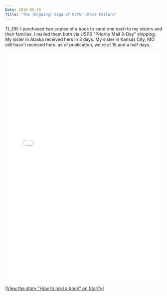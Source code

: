 ```yaml
---
Date: 2016-05-16
Title: "The (Ongoing) Saga of USPS' Utter Failure"
---
```


TL;DR: I purchased two copies of a book to send one each to my sisters and their families. I mailed them both via USPS "Priority Mail 3-Day" shipping. My sister in Alaska received hers in 3 days. My sister in Kansas City, MO still hasn't received hers. as of publication, we're at 15 and a half days. 

<div class="storify"><iframe src="//storify.com/alanbush/how-to-mail-a-book/embed?header=false" width="100%" height="750" frameborder="no" allowtransparency="true"></iframe><script src="//storify.com/alanbush/how-to-mail-a-book.js?header=false"></script><noscript>[<a href="//storify.com/alanbush/how-to-mail-a-book" target="_blank">View the story "How to mail a book" on Storify</a>]</noscript></div>
